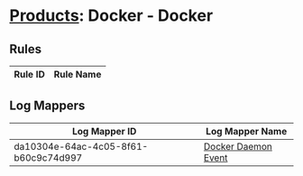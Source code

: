 # [Products](README.md): Docker - Docker

## Rules

|Rule ID|Rule Name|
|----|----|


## Log Mappers

|Log Mapper ID|Log Mapper Name|
|----|----|
|da10304e-64ac-4c05-8f61-b60c9c74d997|[Docker Daemon Event](../mappings/da10304e-64ac-4c05-8f61-b60c9c74d997.md)|


